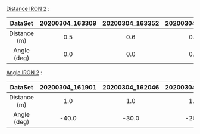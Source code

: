 [Distance IRON 2](https://esigelec-my.sharepoint.com/:u:/g/personal/vauchey_esigelec_fr/EfAxcFk9cNhMlJXKxARsQ1wB4WQnwim8kuPU5h8VrJpkmg?e=hVtwIw) :

DataSet|20200304_163309|20200304_163352|20200304_163653|20200304_163746|20200304_163902|20200304_164023|20200304_164127|20200304_164230|20200304_164349|20200304_164441|20200304_164520
:-: |:-: | :-:| :-:| :-:| :-:| :-:| :-:| :-:| :-:| :-:| :-:
Distance (m)|0.5|0.6|0.7|0.8|0.9|1.0|1.1|1.2|1.3|1.4|1.5
Angle (deg)|0.0|0.0|0.0|0.0|0.0|0.0|0.0|0.0|0.0|0.0|0.0



[Angle IRON 2](https://esigelec-my.sharepoint.com/:u:/g/personal/vauchey_esigelec_fr/EZbpdJKZDBRLiMnnpOpUJoUB3VnpQRvKI1gEMUJwZ_9qfA?e=jdL4i1) :

DataSet|20200304_161901|20200304_162046|20200304_162155|20200304_162258|20200304_162355|20200304_162527|20200304_162640|20200304_162802|20200304_162936
:-: |:-: | :-:| :-:| :-:| :-:| :-:| :-:| :-:| :-:
Distance (m)|1.0|1.0|1.0|1.0|1.0|1.0|1.0|1.0|1.0
Angle (deg)|-40.0|-30.0|-20.0|-10.0|0.0|10.0|20.0|30.0|40.0